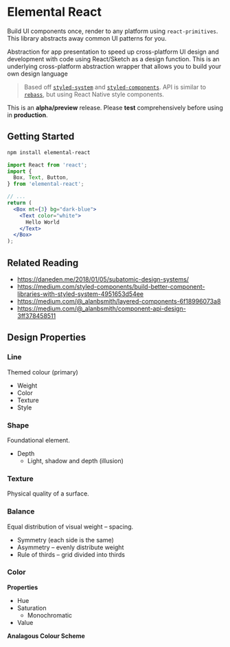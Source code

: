 # Elemental React

Build UI components once, render to any platform using `react-primitives`. This library abstracts away common UI patterns for you.

Abstraction for app presentation to speed up cross-platform UI design and development with code using React/Sketch as a design function. This is an underlying cross-platform abstraction wrapper that allows you to build your own design language

> Based off [`styled-system`]() and [`styled-components`](). API is similar to [`rebass`](https://github.com/rebassjs/rebass), but using React Native style components.

This is an **alpha/preview** release. Please **test** comprehensively before using in **production**.

## Getting Started

```sh
npm install elemental-react
```

```jsx
import React from 'react';
import {
  Box, Text, Button,
} from 'elemental-react';

// ...
return (
  <Box mt={3} bg="dark-blue">
    <Text color="white">
      Hello World
    </Text>
  </Box>
);
```

## Related Reading

- https://daneden.me/2018/01/05/subatomic-design-systems/
- https://medium.com/styled-components/build-better-component-libraries-with-styled-system-4951653d54ee
- https://medium.com/@_alanbsmith/layered-components-6f18996073a8
- https://medium.com/@_alanbsmith/component-api-design-3ff378458511

## Design Properties

### Line
Themed colour (primary)
- Weight
- Color
- Texture
- Style


### Shape
Foundational element.
- Depth
  - Light, shadow and depth (illusion)

### Texture
Physical quality of a surface.

### Balance
Equal distribution of visual weight – spacing.
- Symmetry (each side is the same)
- Asymmetry – evenly distribute weight
- Rule of thirds – grid divided into thirds


### Color

**Properties**
- Hue
- Saturation
  - Monochromatic
- Value

**Analagous Colour Scheme**
